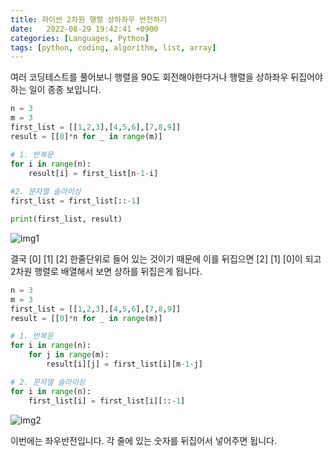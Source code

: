 ```yaml
---
title: 파이썬 2차원 행렬 상하좌우 반전하기
date:   2022-08-29 19:42:41 +0900
categories: [Languages, Python]
tags: [python, coding, algorithm, list, array]
---
```


여러 코딩테스트를 풀어보니 행렬을 90도 회전해야한다거나 행렬을 상하좌우 뒤집어야 하는 일이 종종 보입니다.

```py
n = 3
m = 3
first_list = [[1,2,3],[4,5,6],[7,8,9]]
result = [[0]*n for _ in range(m)]

# 1. 반복문
for i in range(n):
    result[i] = first_list[n-1-i]
    
#2. 문자열 슬라이싱
first_list = first_list[::-1]

print(first_list, result)
```

![img1](https://user-images.githubusercontent.com/85277660/211150354-14106e9f-4f64-43da-bd2a-f29765b75755.png)

결국 [0] [1] [2] 한줄단위로 들어 있는 것이기 때문에 이를 뒤집으면 [2] [1] [0]이 되고 2차원 행렬로 배열해서 보면 상하를 뒤집은게 됩니다.

```py
n = 3
m = 3
first_list = [[1,2,3],[4,5,6],[7,8,9]]
result = [[0]*n for _ in range(m)]

# 1. 반복문
for i in range(n):
    for j in range(m):
        result[i][j] = first_list[i][m-1-j]

# 2. 문자열 슬라이싱
for i in range(n):
    first_list[i] = first_list[i][::-1]
```

![img2](https://user-images.githubusercontent.com/85277660/211150359-7b598c94-d7f1-4d33-8094-262643c282f2.png)

이번에는 좌우반전입니다. 각 줄에 있는 숫자를 뒤집어서 넣어주면 됩니다.
